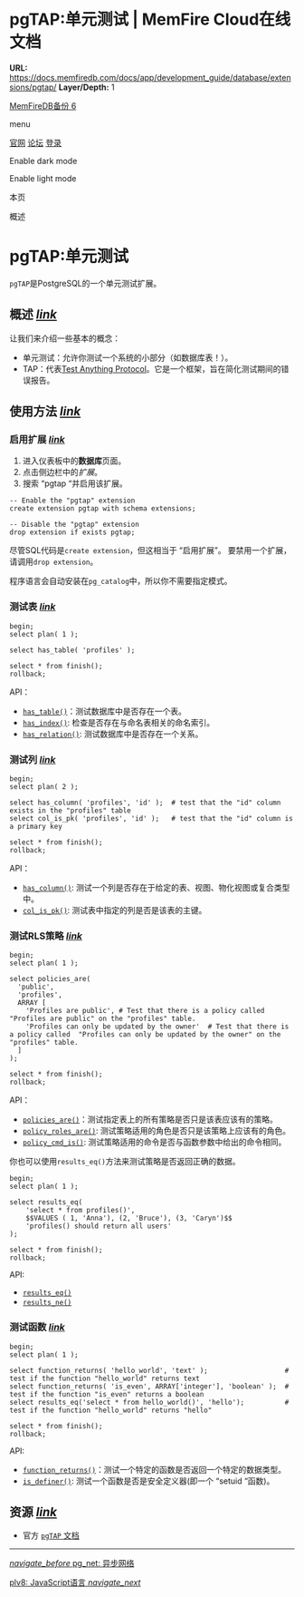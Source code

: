 # pgTAP:单元测试 | MemFire Cloud在线文档

**URL:** https://docs.memfiredb.com/docs/app/development_guide/database/extensions/pgtap/
**Layer/Depth:** 1

[MemFireDB备份 6](/)

menu

[官网](https://memfiredb.com/)
[论坛](https://community.memfiredb.com/)
[登录](https://cloud.memfiredb.com/auth/login)

Enable dark mode

Enable light mode

本页

概述

# pgTAP:单元测试

`pgTAP`是PostgreSQL的一个单元测试扩展。

## 概述 [*link*](#%e6%a6%82%e8%bf%b0)

让我们来介绍一些基本的概念：

* 单元测试：允许你测试一个系统的小部分（如数据库表！）。
* TAP：代表[Test Anything Protocol](http://testanything.org/)。它是一个框架，旨在简化测试期间的错误报告。

## 使用方法 [*link*](#%e4%bd%bf%e7%94%a8%e6%96%b9%e6%b3%95)

### 启用扩展 [*link*](#%e5%90%af%e7%94%a8%e6%89%a9%e5%b1%95)

1. 进入仪表板中的**数据库**页面。
2. 点击侧边栏中的*扩展*。
3. 搜索 “pgtap “并启用该扩展。

```
-- Enable the "pgtap" extension
create extension pgtap with schema extensions;

-- Disable the "pgtap" extension
drop extension if exists pgtap;
```

尽管SQL代码是`create extension`，但这相当于 “启用扩展”。
要禁用一个扩展，请调用`drop extension`。

程序语言会自动安装在`pg_catalog`中，所以你不需要指定模式。

### 测试表 [*link*](#%e6%b5%8b%e8%af%95%e8%a1%a8)

```
begin;
select plan( 1 );

select has_table( 'profiles' );

select * from finish();
rollback;
```

API：

* [`has_table()`](https://pgtap.org/documentation.html#has_table)：测试数据库中是否存在一个表。
* [`has_index()`](https://pgtap.org/documentation.html#has_index): 检查是否存在与命名表相关的命名索引。
* [`has_relation()`](https://pgtap.org/documentation.html#has_relation): 测试数据库中是否存在一个关系。

### 测试列 [*link*](#%e6%b5%8b%e8%af%95%e5%88%97)

```
begin;
select plan( 2 );

select has_column( 'profiles', 'id' );  # test that the "id" column exists in the "profiles" table
select col_is_pk( 'profiles', 'id' );   # test that the "id" column is a primary key

select * from finish();
rollback;
```

API：

* [`has_column()`](https://pgtap.org/documentation.html#has_column): 测试一个列是否存在于给定的表、视图、物化视图或复合类型中。
* [`col_is_pk()`](https://pgtap.org/documentation.html#col_is_pk): 测试表中指定的列是否是该表的主键。

### 测试RLS策略 [*link*](#%e6%b5%8b%e8%af%95rls%e7%ad%96%e7%95%a5)

```
begin;
select plan( 1 );

select policies_are(
  'public',
  'profiles',
  ARRAY [
    'Profiles are public', # Test that there is a policy called  "Profiles are public" on the "profiles" table.
    'Profiles can only be updated by the owner'  # Test that there is a policy called  "Profiles can only be updated by the owner" on the "profiles" table.
  ]
);

select * from finish();
rollback;
```

API：

* [`policies_are()`](https://pgtap.org/documentation.html#policies_are)：测试指定表上的所有策略是否只是该表应该有的策略。
* [`policy_roles_are()`](https://pgtap.org/documentation.html#policy_roles_are): 测试策略适用的角色是否只是该策略上应该有的角色。
* [`policy_cmd_is()`](https://pgtap.org/documentation.html#policy_cmd_is): 测试策略适用的命令是否与函数参数中给出的命令相同。

你也可以使用`results_eq()`方法来测试策略是否返回正确的数据。

```
begin;
select plan( 1 );

select results_eq(
    'select * from profiles()',
    $$VALUES ( 1, 'Anna'), (2, 'Bruce'), (3, 'Caryn')$$
    'profiles() should return all users'
);

select * from finish();
rollback;
```

API:

* [`results_eq()`](https://pgtap.org/documentation.html#results_eq)
* [`results_ne()`](https://pgtap.org/documentation.html#results_ne)

### 测试函数 [*link*](#%e6%b5%8b%e8%af%95%e5%87%bd%e6%95%b0)

```
begin;
select plan( 1 );

select function_returns( 'hello_world', 'text' );                   # test if the function "hello_world" returns text
select function_returns( 'is_even', ARRAY['integer'], 'boolean' );  # test if the function "is_even" returns a boolean
select results_eq('select * from hello_world()', 'hello');          # test if the function "hello_world" returns "hello"

select * from finish();
rollback;
```

API:

* [`function_returns()`](https://pgtap.org/documentation.html#function_returns)：测试一个特定的函数是否返回一个特定的数据类型。
* [`is_definer()`](https://pgtap.org/documentation.html#is_definer): 测试一个函数是否是安全定义器(即一个 “setuid “函数)。

## 资源 [*link*](#%e8%b5%84%e6%ba%90)

* 官方 [`pgTAP` 文档](https://pgtap.org/)

---

[*navigate\_before* pg\_net: 异步网络](/docs/app/development_guide/database/extensions/pgnet/)

[plv8: JavaScript语言 *navigate\_next*](/docs/app/development_guide/database/extensions/plv8/)